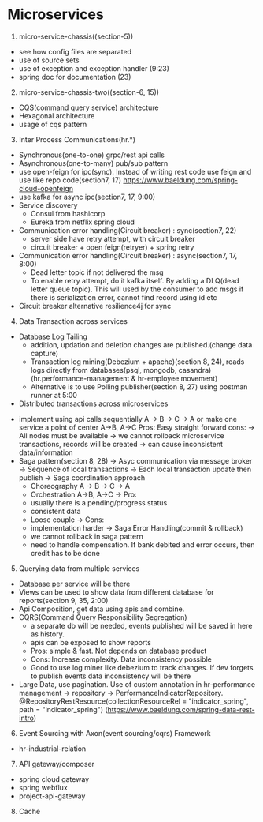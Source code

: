 # Microservices

1) micro-service-chassis((section-5))
  - see how config files are separated 
  - use of source sets 
  - use of exception and exception handler (9:23)
  - spring doc for documentation (23)

2) micro-service-chassis-two((section-6, 15))
  - CQS(command query service) architecture
  - Hexagonal architecture
  - usage of cqs pattern

3) Inter Process Communications(hr.*)
  - Synchronous(one-to-one) grpc/rest api calls
  - Asynchronous(one-to-many) pub/sub pattern
  - use open-feign for ipc(sync). Instead of writing rest code use feign and use like repo code(section7, 17)
    https://www.baeldung.com/spring-cloud-openfeign
  - use kafka for async ipc(section7, 17, 9:00)
  - Service discovery
    * Consul from hashicorp
    * Eureka from netflix spring cloud
  - Communication error handling(Circuit breaker) : sync(section7, 22)
    * server side have retry attempt, with circuit breaker
    * circuit breaker + open feign(retryer) + spring retry 
  - Communication error handling(Circuit breaker) : async(section7, 17, 8:00)
    * Dead letter topic if not delivered the msg
    * To enable retry attempt, do it kafka itself. By adding a DLQ(dead letter queue topic). This will used by the consumer
      to add msgs if there is serialization error, cannot find record using id etc
  - Circuit breaker alternative resilience4j for sync

4) Data Transaction across services
  - Database Log Tailing
    * addition, updation and deletion changes are published.(change data capture)
    * Transaction log mining(Debezium + apache)(section 8, 24), reads logs directly from databases(psql, mongodb, casandra)(hr.performance-management & hr-employee movement)
    * Alternative is to use Polling publisher(section  8, 27) using postman runner at 5:00
  - Distributed transactions across microservices
   * implement using api calls sequentially A -> B -> C -> A or make one service a point of center A->B, A->C
     Pros: Easy straight forward
     cons: 
        -> All nodes must be available
        -> we cannot rollback microservice transactions, records will be created
        -> can cause inconsistent data/information
   * Saga pattern(section 8, 28)
      -> Asyc communication via message broker
      -> Sequence of local transactions
      -> Each local transaction update then publish
      -> Saga coordination approach
        - Choreography A -> B -> C -> A
        - Orchestration A->B, A->C
      -> Pro: 
        - usually there is a pending/progress status
        - consistent data
        - Loose couple
      -> Cons: 
        - implementation harder
      -> Saga Error Handling(commit & rollback)
        - we cannot rollback in saga pattern
        - need to handle compensation. If bank debited and error occurs, then credit has to be done
5) Querying data from multiple services
  - Database per service will be there
  - Views can be used to show data from different database for reports(section 9, 35, 2:00)
  - Api Composition, get data using apis and combine.
  - CQRS(Command Query Responsibility Segregation)
    * a separate db will be needed, events published will be saved in here as history.
    * apis can be exposed to show reports
    * Pros: simple & fast. Not depends on database product
    * Cons: Increase complexity. Data inconsistency possible
    * Good to use log miner like debezium to track changes. If dev forgets to publish events data inconsistency will be there
  - Large Data, use pagination. Use of custom annotation in hr-performance management -> repository -> PerformanceIndicatorRepository.
    @RepositoryRestResource(collectionResourceRel = "indicator_spring", path = "indicator_spring") (https://www.baeldung.com/spring-data-rest-intro)
6) Event Sourcing with Axon(event sourcing/cqrs) Framework
  - hr-industrial-relation
7) API gateway/composer
  - spring cloud gateway
  - spring webflux
  - project-api-gateway
8) Cache